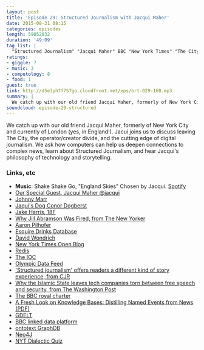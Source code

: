 ```yaml
---
layout: post
title: 'Episode 29: Structured Journalism with Jacqui Maher'
date: 2015-08-31 08:15
categories: episodes
length: 59052032
duration: '49:09'
tag_list: |
  "Structured Journalism" "Jacqui Maher" BBC "New York Times" "The City" storytelling data
ratings:
- giggle: 7
- music: 3
- computology: 8
- food: 1
guest: true
link: http://d5e3yh7f757go.cloudfront.net/eps/brt-029-160.mp3
summary: |
  We catch up with our old friend Jacqui Maher, formerly of New York City and currently of London (yes, in England!). Jacui joins us to discuss leaving The City, the operator/creator divide, and the cutting edge of digital journalism. We ask how computers can help us deepen connections to complex news, learn about Structured Journalism, and hear Jacqui's philosophy of technology and storytelling.
soundcloud: episode-29-structured
---
```

We catch up with our old friend Jacqui Maher, formerly of New York City and currently of London (yes, in England!). Jacui joins us to discuss leaving The City, the operator/creator divide, and the cutting edge of digital journalism. We ask how computers can help us deepen connections to complex news, learn about Structured Journalism, and hear Jacqui's philosophy of technology and storytelling.

<!-- more -->

### Links, etc

* <strong>Music</strong>: Shake Shake Go, "England Skies" Chosen by Jacqui. [Spotify](https://open.spotify.com/track/5I15QYhcdOYwfKV0yiXAAb)
* [Our Special Guest, Jacqui Maher @jacqui](http://twitter.com/jacqui)
* [Johnny Marr](https://en.wikipedia.org/wiki/Johnny_Marr)
* [Jaqui's Dog Conor Dogberst](https://twitter.com/conordogberst)
* [Jake Harris, 18F](https://twitter.com/harrisj)
* [Why Jill Abramson Was Fired, from The New Yorker](http://www.newyorker.com/business/currency/why-jill-abramson-was-fired)
* [Aaron Pilhofer](https://twitter.com/pilhofer)
* [Esquire Drinks Database](http://www.esquire.com/food-drink/drinks/)
* [David Wondrich](https://twitter.com/DavidWondrich)
* [New York Times Open Blog](http://open.blogs.nytimes.com/)
* [Redis](http://redis.io/)
* [The IOC](http://www.olympic.org/ioc)
* [Olympic Data Feed](http://odf.olympictech.org/)
* ['Structured journalism' offers readers a different kind of story experience, from CJR](http://www.cjr.org/innovations/structured_journalism.php)
* [Why the Islamic State leaves tech companies torn between free speech and security, from The Washington Post](https://www.washingtonpost.com/world/national-security/islamic-states-embrace-of-social-media-puts-tech-companies-in-a-bind/2015/07/15/0e5624c4-169c-11e5-89f3-61410da94eb1_story.html?kmap=1&pr=1)
* [The BBC royal charter](http://www.bbc.co.uk/bbctrust/governance/regulatory_framework/charter_agreement.html)
* [A Fresh Look on Knowledge Bases: Distilling Named Events from News (PDF)](https://people.mmci.uni-saarland.de/~jilles/pubs/2014/eventkb-kuzey,vreeken,weikum.pdf)
* [GDELT](http://gdeltproject.org/)
* [BBC linked data platform](http://www.bbc.co.uk/blogs/internet/entries/af6b613e-6935-3165-93ca-9319e1887858)
* [ontotext GraphDB](http://ontotext.com/products/ontotext-graphdb/)
* [Neo4J](http://neo4j.com/)
* [NYT Dialectic Quiz](http://www.nytimes.com/interactive/2013/12/20/sunday-review/dialect-quiz-map.html)
